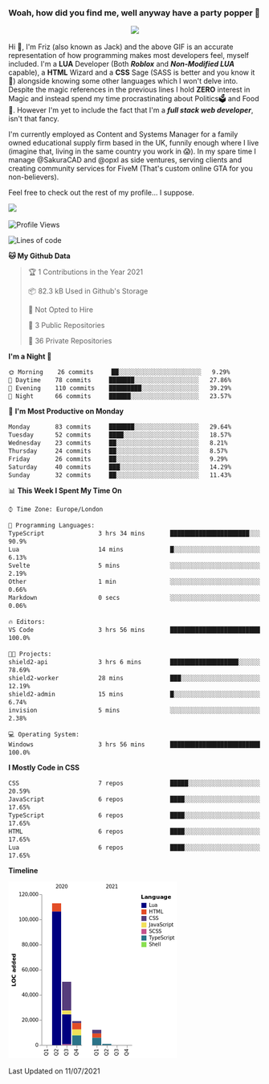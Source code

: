 ### Woah, how did you find me, well anyway have a party popper 🎉

<p align="center">
  <img  src="https://66.media.tumblr.com/d2766024a15e8c140bf20f314664eed2/d1615166bf58615c-d8/s400x600/aabc473a64edc43599d5345fd1e9e792d66ecc48.gifv">
</p>

Hi :wave:, I'm Friz (also known as Jack) and the above GIF is an accurate representation of how programming makes most developers feel, myself included. I'm a **LUA** Developer (Both ***Roblox*** and ***Non-Modified LUA*** capable), a **HTML** Wizard and a **CSS** Sage (SASS is better and you know it :pray:) alongside knowing some other languages which I won't delve into. Despite the magic references in the previous lines I hold **ZERO** interest in Magic and instead spend my time procrastinating about Politics🗳️ and Food🍔. However I'm yet to include the fact that I'm a ***full stack web developer***, isn't that fancy.

I'm currently employed as Content and Systems Manager for a family owned educational supply firm based in the UK, funnily enough where I live (imagine that, living in the same country you work in 😱). In my spare time I manage @SakuraCAD and @opxl as side ventures, serving clients and creating community services for FiveM (That's custom online GTA for you non-believers).

Feel free to check out the rest of my profile... I suppose.

<a href="https://github.com/anuraghazra/github-readme-stats">
  <img  src="https://github-readme-stats.vercel.app/api?username=JackOPXL&count_private=true&show_icons=true&theme=tokyonight" />
</a>



<!--START_SECTION:waka-->
![Profile Views](http://img.shields.io/badge/Profile%20Views-0-blue)

![Lines of code](https://img.shields.io/badge/From%20Hello%20World%20I%27ve%20Written-195571%20lines%20of%20code-blue)

**🐱 My Github Data** 

> 🏆 1 Contributions in the Year 2021
 > 
> 📦 82.3 kB Used in Github's Storage 
 > 
> 🚫 Not Opted to Hire
 > 
> 📜 3 Public Repositories 
 > 
> 🔑 36 Private Repositories  
 > 
**I'm a Night 🦉** 

```text
🌞 Morning    26 commits     ██░░░░░░░░░░░░░░░░░░░░░░░   9.29% 
🌆 Daytime    78 commits     ███████░░░░░░░░░░░░░░░░░░   27.86% 
🌃 Evening    110 commits    █████████░░░░░░░░░░░░░░░░   39.29% 
🌙 Night      66 commits     ██████░░░░░░░░░░░░░░░░░░░   23.57%

```
📅 **I'm Most Productive on Monday** 

```text
Monday       83 commits     ███████░░░░░░░░░░░░░░░░░░   29.64% 
Tuesday      52 commits     ████░░░░░░░░░░░░░░░░░░░░░   18.57% 
Wednesday    23 commits     ██░░░░░░░░░░░░░░░░░░░░░░░   8.21% 
Thursday     24 commits     ██░░░░░░░░░░░░░░░░░░░░░░░   8.57% 
Friday       26 commits     ██░░░░░░░░░░░░░░░░░░░░░░░   9.29% 
Saturday     40 commits     ███░░░░░░░░░░░░░░░░░░░░░░   14.29% 
Sunday       32 commits     ██░░░░░░░░░░░░░░░░░░░░░░░   11.43%

```


📊 **This Week I Spent My Time On** 

```text
⌚︎ Time Zone: Europe/London

💬 Programming Languages: 
TypeScript               3 hrs 34 mins       ██████████████████████░░░   90.9% 
Lua                      14 mins             █░░░░░░░░░░░░░░░░░░░░░░░░   6.13% 
Svelte                   5 mins              ░░░░░░░░░░░░░░░░░░░░░░░░░   2.19% 
Other                    1 min               ░░░░░░░░░░░░░░░░░░░░░░░░░   0.66% 
Markdown                 0 secs              ░░░░░░░░░░░░░░░░░░░░░░░░░   0.06%

🔥 Editors: 
VS Code                  3 hrs 56 mins       █████████████████████████   100.0%

🐱‍💻 Projects: 
shield2-api              3 hrs 6 mins        ███████████████████░░░░░░   78.69% 
shield2-worker           28 mins             ███░░░░░░░░░░░░░░░░░░░░░░   12.19% 
shield2-admin            15 mins             █░░░░░░░░░░░░░░░░░░░░░░░░   6.74% 
invision                 5 mins              ░░░░░░░░░░░░░░░░░░░░░░░░░   2.38%

💻 Operating System: 
Windows                  3 hrs 56 mins       █████████████████████████   100.0%

```

**I Mostly Code in CSS** 

```text
CSS                      7 repos             █████░░░░░░░░░░░░░░░░░░░░   20.59% 
JavaScript               6 repos             ████░░░░░░░░░░░░░░░░░░░░░   17.65% 
TypeScript               6 repos             ████░░░░░░░░░░░░░░░░░░░░░   17.65% 
HTML                     6 repos             ████░░░░░░░░░░░░░░░░░░░░░   17.65% 
Lua                      6 repos             ████░░░░░░░░░░░░░░░░░░░░░   17.65%

```


**Timeline**

![Chart not found](https://raw.githubusercontent.com/JackOPXL/JackOPXL/master/charts/bar_graph.png) 


 Last Updated on 11/07/2021
<!--END_SECTION:waka-->

